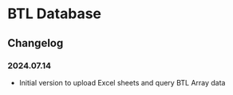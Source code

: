 ﻿# BTL Database

## Changelog
### 2024.07.14
- Initial version to upload Excel sheets and query BTL Array data